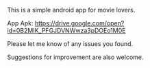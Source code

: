 This is a simple android app for movie lovers.

App Apk: https://drive.google.com/open?id=0B2MIK_PFGJDVNWwza3pDOEo1M0E

Please let me know of any issues you found.

Suggestions for improvement are also welcome.
